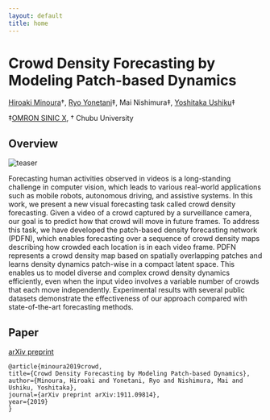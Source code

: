 ```yaml
---
layout: default
title: home
---
```


# Crowd Density Forecasting by Modeling Patch-based Dynamics


[Hiroaki Minoura](https://himidev.github.io/html/profile_.html)&dagger;, [Ryo Yonetani](https://yonetaniryo.github.io/)&Dagger;, Mai Nishimura&Dagger;, [Yoshitaka Ushiku](https://yoshitakaushiku.net/)&Dagger;

&Dagger;[OMRON SINIC X](https://www.omron.com/sinicx/), &dagger; Chubu University




## Overview

![teaser](/assets/teaser.png)

Forecasting human activities observed in videos is a long-standing challenge in computer vision, which leads to various real-world applications such as mobile robots, autonomous driving, and assistive systems. In this work, we present a new visual forecasting task called crowd density forecasting. Given a video of a crowd captured by a surveillance camera, our goal is to predict how that crowd will move in future frames. To address this task, we have developed the patch-based density forecasting network (PDFN), which enables forecasting over a sequence of crowd density maps describing how crowded each location is in each video frame. PDFN represents a crowd density map based on spatially overlapping patches and learns density dynamics patch-wise in a compact latent space. This enables us to model diverse and complex crowd density dynamics efficiently, even when the input video involves a variable number of crowds that each move independently. Experimental results with several public datasets demonstrate the effectiveness of our approach compared with state-of-the-art forecasting methods.



## Paper

[arXiv preprint](https://arxiv.org/abs/1911.09814)

```
@article{minoura2019crowd,
title={Crowd Density Forecasting by Modeling Patch-based Dynamics},
author={Minoura, Hiroaki and Yonetani, Ryo and Nishimura, Mai and Ushiku, Yoshitaka},
journal={arXiv preprint arXiv:1911.09814},
year={2019}
}
```
